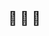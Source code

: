 🌱 🌱 🌱
-
<!---
MarjolaJS/MarjolaJS is a ✨ special ✨ repository because its `README.md` (this file) appears on your GitHub profile.
You can click the Preview link to take a look at your changes.
--->
